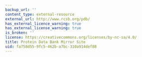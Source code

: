 ```yaml
---
backup_url: ''
content_type: external-resource
external_url: http://www.rcsb.org/pdb/
has_external_licence_warning: true
has_external_license_warning: true
is_broken: ''
license: https://creativecommons.org/licenses/by-nc-sa/4.0/
title: Protein Data Bank Mirror Site
uid: fa758d55-9fc5-462b-a7bc-310a914def88
---
```


